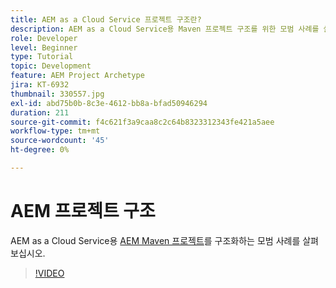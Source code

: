 ```yaml
---
title: AEM as a Cloud Service 프로젝트 구조란?
description: AEM as a Cloud Service용 Maven 프로젝트 구조를 위한 모범 사례를 살펴보십시오.
role: Developer
level: Beginner
type: Tutorial
topic: Development
feature: AEM Project Archetype
jira: KT-6932
thumbnail: 330557.jpg
exl-id: abd75b0b-8c3e-4612-bb8a-bfad50946294
duration: 211
source-git-commit: f4c621f3a9caa8c2c64b8323312343fe421a5aee
workflow-type: tm+mt
source-wordcount: '45'
ht-degree: 0%

---
```


# AEM 프로젝트 구조

AEM as a Cloud Service용 [AEM Maven 프로젝트](https://experienceleague.adobe.com/docs/experience-manager-cloud-service/implementing/developing/aem-project-content-package-structure.html?lang=ko#developing)를 구조화하는 모범 사례를 살펴보십시오.

>[!VIDEO](https://video.tv.adobe.com/v/330557?quality=12&learn=on)
